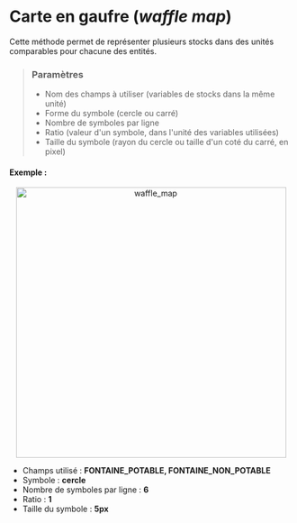 # Carte en gaufre (*waffle map*)

Cette méthode permet de représenter plusieurs stocks dans des unités comparables pour chacune des entités.

> ### Paramètres
> * Nom des champs à utiliser (variables de stocks dans la même unité)
> * Forme du symbole (cercle ou carré)
> * Nombre de symboles par ligne
> * Ratio (valeur d'un symbole, dans l'unité des variables utilisées)
> * Taille du symbole (rayon du cercle ou taille d'un coté du carré, en pixel)

#### Exemple :

<p style="text-align: center;">
<img src="img/waffle_fontaines.png" alt="waffle_map" style="width: 480px;"/>
</p>

- Champs utilisé : **FONTAINE_POTABLE, FONTAINE_NON_POTABLE**
- Symbole : **cercle**
- Nombre de symboles par ligne : **6**
- Ratio : **1**
- Taille du symbole : **5px**
